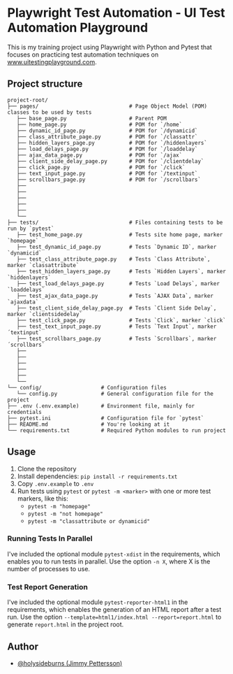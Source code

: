 
# Playwright Test Automation - UI Test Automation Playground
This is my training project using Playwright with Python and Pytest that focuses on practicing test automation techniques on www.uitestingplayground.com.

## Project structure
```
project-root/
├── pages/                             # Page Object Model (POM) classes to be used by tests
   ├── base_page.py                    # Parent POM
   ├── home_page.py                    # POM for `/home`
   ├── dynamic_id_page.py              # POM for `/dynamicid`
   ├── class_attribute_page.py         # POM for `/classattr`
   ├── hidden_layers_page.py           # POM for `/hiddenlayers`
   ├── load_delays_page.py             # POM for `/loaddelay`
   ├── ajax_data_page.py               # POM for `/ajax`
   ├── client_side_delay_page.py       # POM for `/clientdelay`
   ├── click_page.py                   # POM for `/click`
   ├── text_input_page.py              # POM for `/textinput`
   ├── scrollbars_page.py              # POM for `/scrollbars`
   ├── 
   ├── 
   ├── 
   ├── 
   ├── 
   └── 
├── tests/                             # Files containing tests to be run by `pytest`
   ├── test_home_page.py               # Tests site home page, marker `homepage`
   ├── test_dynamic_id_page.py         # Tests `Dynamic ID`, marker `dynamicid`
   ├── test_class_attribute_page.py    # Tests `Class Attribute`, marker `classattribute`
   ├── test_hidden_layers_page.py      # Tests `Hidden Layers`, marker `hiddenlayers`
   ├── test_load_delays_page.py        # Tests `Load Delays`, marker `loaddelays`
   ├── test_ajax_data_page.py          # Tests `AJAX Data`, marker `ajaxdata`
   ├── test_client_side_delay_page.py  # Tests `Client Side Delay`, marker `clientsidedelay`
   ├── test_click_page.py              # Tests `Click`, marker `click`
   ├── test_text_input_page.py         # Tests `Text Input`, marker ´textinput`
   ├── test_scrollbars_page.py         # Tests `Scrollbars`, marker ´scrollbars`
   ├── 
   ├── 
   ├── 
   ├── 
   ├── 
   └── 
└── config/                   # Configuration files
   └── config.py              # General configuration file for the project
├── .env (.env.example)       # Environment file, mainly for credentials
├── pytest.ini                # Configuration file for `pytest`
├── README.md                 # You're looking at it
└── requirements.txt          # Required Python modules to run project
```

## Usage
1. Clone the repository
2. Install dependencies: `pip install -r requirements.txt`
3. Copy `.env.example` to `.env`
4. Run tests using `pytest` or `pytest -m <marker>` with one or more test markers, like this:
      - `pytest -m "homepage"`
      - `pytest -m "not homepage"`
      - `pytest -m "classattribute or dynamicid"`

### Running Tests In Parallel
I've included the optional module `pytest-xdist` in the requirements, which enables you to run tests in parallel.
Use the option `-n X`, where X is the number of processes to use.

### Test Report Generation
I've included the optional module `pytest-reporter-html1` in the requirements, which enables the generation of an HTML report after a test run.
Use the option `--template=html1/index.html --report=report.html` to generate `report.html` in the project root.

## Author
- [@holysideburns (Jimmy Pettersson)](https://github.com/holysideburns)

